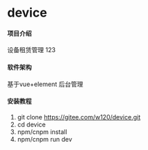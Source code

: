 # device

#### 项目介绍
设备租赁管理
123
#### 软件架构
基于vue+element 后台管理


#### 安装教程

1. git clone https://gitee.com/w120/device.git
2. cd device
3. npm/cnpm install
4. npm/cnpm run dev
